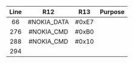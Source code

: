 |Line|R12|R13|Purpose|
|:----:|:-:|:-:|:-:|
|  66  | #NOKIA_DATA | #0xE7  |   |
| 276  | #NOKIA_CMD  |  #0xB0 |   |
| 288  | #NOKIA_CMD  | #0x10  |   |
| 294  |   |   |   |
